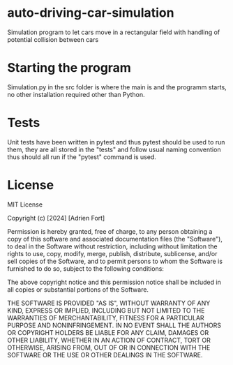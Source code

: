 # auto-driving-car-simulation

Simulation program to let cars move in a rectangular field with handling of potential collision between cars

# Starting the program

Simulation.py in the src folder is where the main is and the programm starts, no other installation required other than Python.

# Tests

Unit tests have been written in pytest and thus pytest should be used to run them, they are all stored in the "tests" and follow usual naming convention thus should all run if the "pytest" command is used.

# License

MIT License

Copyright (c) [2024] [Adrien Fort]

Permission is hereby granted, free of charge, to any person obtaining a copy
of this software and associated documentation files (the "Software"), to deal
in the Software without restriction, including without limitation the rights
to use, copy, modify, merge, publish, distribute, sublicense, and/or sell
copies of the Software, and to permit persons to whom the Software is
furnished to do so, subject to the following conditions:

The above copyright notice and this permission notice shall be included in all
copies or substantial portions of the Software.

THE SOFTWARE IS PROVIDED "AS IS", WITHOUT WARRANTY OF ANY KIND, EXPRESS OR
IMPLIED, INCLUDING BUT NOT LIMITED TO THE WARRANTIES OF MERCHANTABILITY,
FITNESS FOR A PARTICULAR PURPOSE AND NONINFRINGEMENT. IN NO EVENT SHALL THE
AUTHORS OR COPYRIGHT HOLDERS BE LIABLE FOR ANY CLAIM, DAMAGES OR OTHER
LIABILITY, WHETHER IN AN ACTION OF CONTRACT, TORT OR OTHERWISE, ARISING FROM,
OUT OF OR IN CONNECTION WITH THE SOFTWARE OR THE USE OR OTHER DEALINGS IN THE
SOFTWARE.